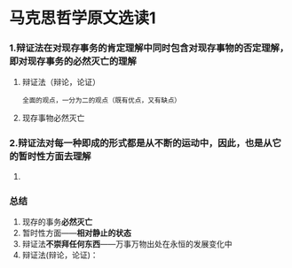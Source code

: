 # 马克思哲学原文选读1



### 1.辩证法在对现存事务的肯定理解中同时包含对现存事物的否定理解，即对现存事务的必然灭亡的理解

1. 辩证法（辩论，论证）

   ```
   全面的观点，一分为二的观点（既有优点，又有缺点）
   ```

2. 现存事物必然灭亡

### 2.辩证法对每一种即成的形式都是从不断的运动中，因此，也是从它的暂时性方面去理解

1. 





### 总结

1. 现存的事务**必然灭亡**
2. 暂时性方面——**相对静止的状态**
3. 辩证法**不崇拜任何东西**——万事万物出处在永恒的发展变化中
4. 辩证法(辩论，论证)：

​      









































